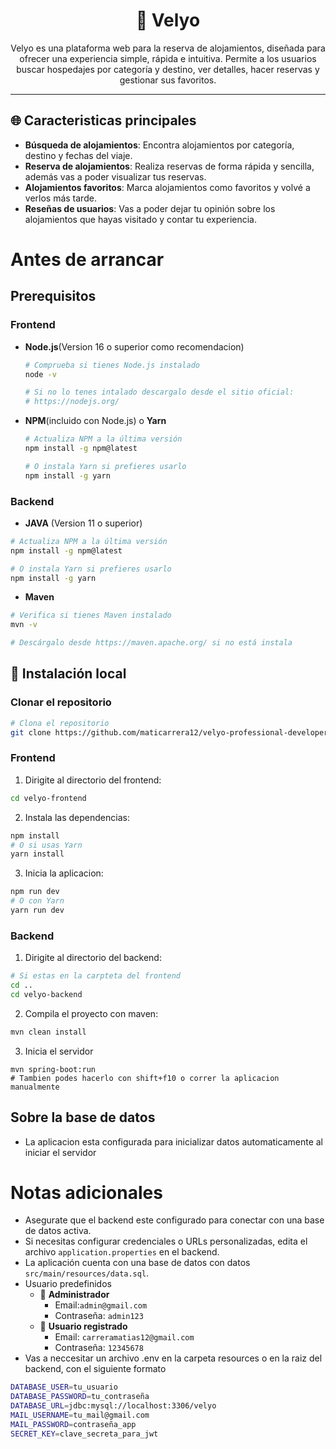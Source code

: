 <h1 align="center">🏨 Velyo</h1> 

<p align="center">Velyo es una plataforma web para la reserva de alojamientos, diseñada para ofrecer una experiencia simple, rápida e intuitiva. Permite a los usuarios buscar hospedajes por categoría y destino, ver detalles, hacer reservas y gestionar sus favoritos.</p>


---

## 🌐 Caracteristicas principales
- **Búsqueda de alojamientos**: Encontra alojamientos por categoría, destino y fechas del viaje.
- **Reserva de alojamientos**: Realiza reservas de forma rápida y sencilla, además vas a poder visualizar tus reservas.
- **Alojamientos favoritos**: Marca alojamientos como favoritos y volvé a verlos más tarde.
- **Reseñas de usuarios**: Vas a poder dejar tu opinión sobre los alojamientos que hayas visitado y contar tu experiencia.


# Antes de arrancar


## Prerequisitos
### Frontend 
- **Node.js**(Version 16 o superior como recomendacion)
  ```bash
  # Comprueba si tienes Node.js instalado
  node -v

  # Si no lo tenes intalado descargalo desde el sitio oficial:
  # https://nodejs.org/
  ```
- **NPM**(incluido con Node.js) o **Yarn**
  ```bash
  # Actualiza NPM a la última versión
  npm install -g npm@latest

  # O instala Yarn si prefieres usarlo
  npm install -g yarn
  ```
### Backend
- **JAVA** (Version 11 o superior)
```bash
# Actualiza NPM a la última versión
npm install -g npm@latest

# O instala Yarn si prefieres usarlo
npm install -g yarn
```
- **Maven**
```bash
# Verifica si tienes Maven instalado
mvn -v

# Descárgalo desde https://maven.apache.org/ si no está instala
```

## 🧪 Instalación local

### Clonar el repositorio

```bash
# Clona el repositorio
git clone https://github.com/maticarrera12/velyo-professional-developer.git
```
### Frontend
1. Dirigite al directorio del frontend:
```bash
cd velyo-frontend
```
2. Instala las dependencias:
```bash
npm install
# O si usas Yarn
yarn install
```
3. Inicia la aplicacion:
```bash
npm run dev
# O con Yarn
yarn run dev
```
### Backend
1. Dirigite al directorio del backend:
```bash
# Si estas en la carpteta del frontend
cd ..
cd velyo-backend
```
2. Compila el proyecto con maven:
```bash
mvn clean install
```
3. Inicia el servidor
```
mvn spring-boot:run
# Tambien podes hacerlo con shift+f10 o correr la aplicacion manualmente
```

## Sobre la base de datos
- La aplicacion esta configurada para inicializar datos automaticamente al iniciar el servidor

# Notas adicionales
- Asegurate que el backend este configurado para conectar con una base de datos activa.
- Si necesitas configurar credenciales o URLs personalizadas, edita el archivo `application.properties` en el backend.
- La aplicación cuenta con una base de datos con datos `src/main/resources/data.sql`.
- Usuario predefinidos
  - 👤 **Administrador**
    - Email:`admin@gmail.com`
    - Contraseña: `admin123`
  - 👤 **Usuario registrado**
    - Email: `carreramatias12@gmail.com`
    - Contraseña: `12345678`
- Vas a neccesitar un archivo .env en la carpeta resources o en la raiz del backend, con el siguiente formato
```bash
DATABASE_USER=tu_usuario
DATABASE_PASSWORD=tu_contraseña
DATABASE_URL=jdbc:mysql://localhost:3306/velyo
MAIL_USERNAME=tu_mail@gmail.com
MAIL_PASSWORD=contraseña_app
SECRET_KEY=clave_secreta_para_jwt
```
